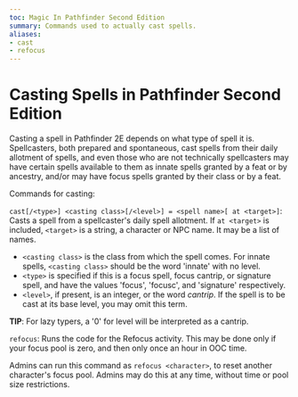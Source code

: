 ```yaml
---
toc: Magic In Pathfinder Second Edition
summary: Commands used to actually cast spells.
aliases:
- cast
- refocus
---
```


# Casting Spells in Pathfinder Second Edition

Casting a spell in Pathfinder 2E depends on what type of spell it is. Spellcasters, both prepared and spontaneous, cast spells from their daily allotment of spells, and even those who are not technically spellcasters may have certain spells available to them as innate spells granted by a feat or by ancestry, and/or may have focus spells granted by their class or by a feat.

Commands for casting:

`cast[/<type>] <casting class>[/<level>] = <spell name>[ at <target>]`: Casts a spell from a spellcaster's daily spell allotment. If `at <target>` is included, `<target>` is a string, a character or NPC name. It may be a list of names. 

* `<casting class>` is the class from which the spell comes. For innate spells, `<casting class>` should be the word 'innate' with no level.
* `<type>` is specified if this is a focus spell, focus cantrip, or signature spell, and have the values 'focus', 'focusc', and 'signature' respectively. 
* `<level>`, if present, is an integer, or the word _cantrip_. If the spell is to be cast at its base level, you may omit this term. 

**TIP**: For lazy typers, a '0' for level will be interpreted as a cantrip.

`refocus`: Runs the code for the Refocus activity. This may be done only if your focus pool is zero, and then only once an hour in OOC time. 

Admins can run this command as `refocus <character>`, to reset another character's focus pool. Admins may do this at any time, without time or pool size restrictions. 
